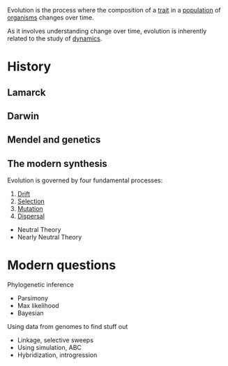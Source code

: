 
Evolution is the process where the composition of a [trait](./trait.md) in a [population](population.md) of [organisms](organism.md) changes over time.

As it involves understanding change over time, evolution is inherently related to the study of [dynamics](dynamics.md).


# History

## Lamarck

## Darwin




## Mendel and genetics

## The modern synthesis 

Evolution is governed by four fundamental processes:

1. [Drift](./drift.md)
2. [Selection](selection.md)
3. [Mutation](mutation.md)
4. [Dispersal](dispersal.md)

- Neutral Theory 
- Nearly Neutral Theory 


# Modern questions

Phylogenetic inference
- Parsimony
- Max likelihood
- Bayesian

Using data from genomes to find stuff out
- Linkage, selective sweeps
- Using simulation, ABC
- Hybridization, introgression


